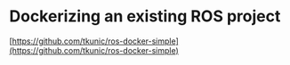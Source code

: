 # Dockerizing an existing ROS project

[https://github.com/tkunic/ros-docker-simple](https://github.com/tkunic/ros-docker-simple)
